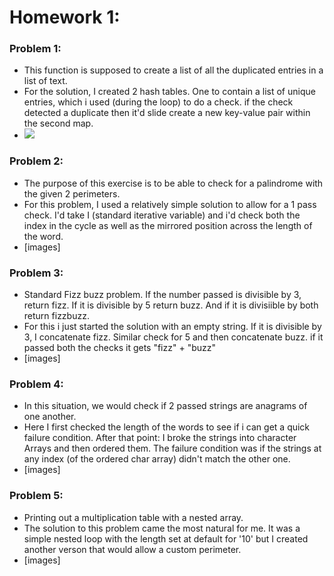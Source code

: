 
# Homework 1:

### Problem 1:
  - This function is supposed to create a list of all the duplicated entries in a list of text.
  - For the solution, I created 2 hash tables. One to contain a list of unique entries, which i used (during the loop) to do a check. if the check detected a duplicate then it'd slide create a new key-value pair within the second map.
  - ![](http://sdofodsfjsdf.png)
### Problem 2:
  - The purpose of this exercise is to be able to check for a palindrome with the given 2 perimeters.
  - For this problem, I used a relatively simple solution  to allow for a 1 pass check. I'd take I (standard iterative variable) and i'd check both the index in the cycle as well as the mirrored position across the length of the word.
  - [images]
### Problem 3:
  - Standard Fizz buzz problem. If the number passed is divisible by 3, return fizz. If it is divisible by 5 return buzz. And if it is divisiible by both return fizzbuzz.
  - For this i just started the solution with an empty string. If it is divisible by 3, I concatenate fizz. Similar check for 5 and then concatenate buzz. if it passed both the checks it gets "fizz" + "buzz"
  - [images]
### Problem 4:
  - In this situation, we would check if 2 passed strings are anagrams of one another.
  - Here I first checked the length of the words to see if i can get a quick failure condition. After that point: I broke the strings into character Arrays and then ordered them. The failure condition was if the strings at any index (of the ordered char array) didn't match the other one.
  - [images]
### Problem 5:
  - Printing out a multiplication table with a nested array.
  - The solution to this problem came the most natural for me. It was a simple nested loop with the length set at default for '10' but I created another verson that would allow a custom perimeter.
  - [images]

